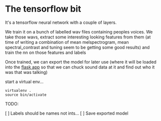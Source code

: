 # The tensorflow bit

It's a tensorflow neural network with a couple of layers.

We train it on a bunch of labelled wav files containing peoples voices. We take
those wavs, extract some interesting looking features from them (at time of writing
a combination of mean melspectrogram, mean spectral_contrast and tuning seem to be
getting some good results) and train the nn on those features and labels

Once trained, we can export the model for later use (where it will be loaded into the
[flask app](../site) so that we can chuck sound data at it and find out who it was that was talking)


start a virtual env...

```
virtualenv .
source bin/activate
```


TODO:

[ ] Labels should be names not ints...
[ ] Save exported model

